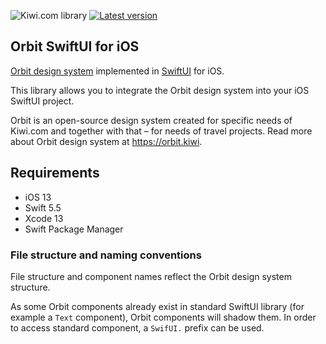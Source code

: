 ![Kiwi.com library](https://img.shields.io/badge/Kiwi.com-library-00A991)
[![Latest version](https://img.shields.io/github/v/release/kiwicom/orbit-swiftui?sort=semver)](https://github.com/kiwicom/orbit-swiftui/releases)

## Orbit SwiftUI for iOS

[Orbit design system](https://orbit.kiwi) implemented in [SwiftUI](https://developer.apple.com/tutorials/swiftui) for iOS.

This library allows you to integrate the Orbit design system into your iOS SwiftUI project.

Orbit is an open-source design system created for specific needs of Kiwi.com and together with that – for needs of travel projects.
Read more about Orbit design system at https://orbit.kiwi.

## Requirements

- iOS 13
- Swift 5.5
- Xcode 13
- Swift Package Manager

### File structure and naming conventions

File structure and component names reflect the Orbit design system structure.

As some Orbit components already exist in standard SwiftUI library (for example a `Text` component), Orbit components will shadow them. In order to access standard component, a `SwifUI.` prefix can be used.

